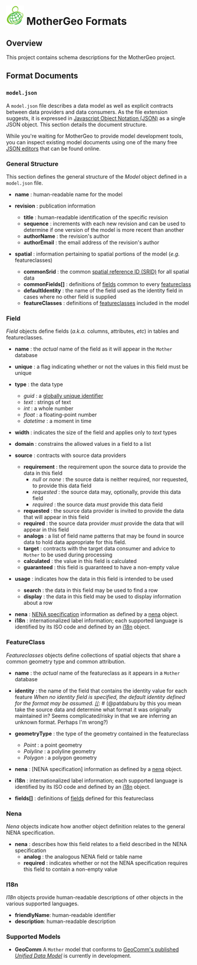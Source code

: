 # ![Img](https://raw.githubusercontent.com/patdaburu/mothergeo-assets/master/images/png/48/logo.png "MotherGeo Logo") MotherGeo Formats

## Overview

This project contains schema descriptions for the MotherGeo project.

## Format Documents

### `model.json`

A `model.json` file describes a data model as well as explicit contracts between data providers and data consumers.  As the file extension suggests, it is expressed in [Javascript Object Notation (JSON)](<http://www.json.org/>) as a single JSON object.  This section details the document structure.

While you're waiting for MotherGeo to provide model development tools, you can inspect existing model documents using one of the many free [JSON editors](<http://www.jsoneditoronline.org/>) that can be found online.

### General Structure

This section defines the general structure of the *Model* object defined in a `model.json` file.

* __name__ : human-readable name for the model
* __revision__ : publication information
    * __title__ : human-readable identification of the specific revision
    * __sequence__ : increments with each new revision and can be used to determine if one version of the model is more recent than another
    * __authorName__ : the revision's author
    * __authorEmail__ : the email address of the revision's author
    
* __spatial__ : information pertaining to spatial portions of the model (*e.g.* featureclasses)
    * __commonSrid__ : the common [spatial reference ID (SRID)](<https://en.wikipedia.org/wiki/Spatial_reference_system>) for all spatial data
    * __commonFields[]__ : definitions of [fields](#field) common to every [featureclass](#featureclass)
    * __defaultIdentity__ : the name of the field used as the identity field in cases where no other field is supplied
    * __featureClasses__ : definitions of [featureclasses](#featureclass) included in the model
    
### Field

*Field* objects define fields (*a.k.a.* columns, attributes, *etc*) in tables and featureclasses.

* __name__ : the *actual* name of the field as it will appear in the `Mother` database
* __unique__ : a flag indicating whether or not the values in this field must be unique
* __type__ : the data type
    * *guid* : a [globally unique identifier](<https://betterexplained.com/articles/the-quick-guide-to-guids/>)
    * *text* : strings of text
    * *int* : a whole number
    * *float* : a floating-point number
    * *datetime* : a moment in time
* __width__ : indicates the size of the field and applies only to *text* types
* __domain__ : constrains the allowed values in a field to a list
* __source__ : contracts with source data providers
    * __requirement__ : the requirement upon the source data to provide the data in this field
        * *null* or *none* : the source data is neither required, nor requested, to provide this data field
        * *requested* : the source data may, optionally, provide this data field
        * *required* : the source data *must* provide this data field
    * __requested__ : the source data provider is invited to provide the data that will appear in this field
    * __required__ : the source data provider *must* provide the data that will appear in this field
    * __analogs__ : a list of field name patterns that may be found in source data to hold data appropriate for this field.  
   
    [//]: # 
    (@patdaburu this is my first attempt at editing in Markdown so we'll see how this goes.  Most of my stuff are questions rather than updates so attempting to use comments in markdown seem appropriate.  side note, commenting seems complicated and breaks with line breaks.  Here seeking clarification on the definition of an analog and use:)
    [//]: # 
  (Are analogs the things that we will try to do smart naming associations that you mentioned in our meeting?  Analogs here are listed as part of the source data.  I think its probably contained within the target because our target is known and based on NENA while customer data is always unknown?  See example below to hopefully illustrate questions)  
     [//]: # 
    (Example: 1. a customer source layer is called 'StearnsCountyRoads'2. we put `roads` as an ````_analog_```` in the target model for the roads centerline feature class. 3. when run, 'StearnsCountyRoads' would be associated with the roads centerline feature class due to containing the analog? Secondarily, What type of association/searching is used under the covers?  I would assume we'd want it to be overly suggestive rather than under, and assume a user would need to preview/confirm this association later via a GUI due to the criticality of making sure we know what their data is)

    * __target__ : contracts with the target data consumer and advice to `Mother` to be used during processing
    * __calculated__ : the value in this field is calculated
    * __guaranteed__ : this field is guaranteed to have a non-empty value
* __usage__ : indicates how the data in this field is intended to be used
    * __search__ : the data in this field may be used to find a row
    * __display__ : the data in this field may be used to display information about a row

[//]: # 
(Seems we should clarify search and display more.  I'm assuming these fields are for mapping but am unsure of their impact to GDH as we don't search or display data currently... unless you are referring for example that a source unique Id field might be ''''searched'''' to find other relevant data?)

* __nena__ : [NENA specification](<http://c.ymcdn.com/sites/www.nena.org/resource/collection/C74A8084-E3BD-405D-93C2-48AFCFA5B490/NENA_02-014-v1_GIS_Data_Collection_and_Maintenance.pdf>) information as defined by a [nena](#nena) object.
* __i18n__ : internationalized label information; each supported language is identified by its ISO code and defined by an [i18n](#i18n) object.

### FeatureClass

*Featureclasses* objects define collections of spatial objects that share a common geometry type and common attribution.

[//]: # 
(@patdaburu Is featureclass an ESRI word?  I hate the name feature class because its meaningless to me.  a layer, to me, has more resonance because I can envision layers of different data in the form of tables being stacked on top of each other to build something, like a map or a cake.  A feature is generic business word for new functionality... a class is a generic technical word meaning something like a set of data being treated in a certain way e.g. with functions.  Putting them together in painful)     

* __name__ : the *actual* name of the featureclass as it appears in a `Mother` database
* __identity__ : the name of the field that contains the identity value for each feature
    *When no identity field is specified, the default identity defined for the format may be assumed.*
[//]: #
(@patdaburu by this you mean take the source data and determine what format it was originally maintained in?  Seems complicated/risky in that we are inferring an unknown format.  Perhaps I'm wrong?) 

* __geometryType__ : the type of the geometry contained in the featureclass
    * *Point* : a point geometry
    * *Polyline* : a polyline geometry
    * *Polygon* : a polygon geometry
* __nena__ : [NENA specification] information as defined by a [nena](#nena) object.
* __i18n__ : internationalized label information; each supported language is identified by its ISO code and defined by an [i18n](#i18n) object.
* __fields[]__ : definitions of [fields](#field) defined for this featureclass

### Nena

*Nena* objects indicate how another object definition relates to the general NENA specification.

* __nena__ : describes how this field relates to a field described in the NENA specification
    * __analog__ : the analogous NENA field or table name
    * __required__ : indicates whether or not the NENA specification requires this field to contain a non-empty value
    
[//]: #
(@patdaburu I'm curious how you'd think of using this NENA designation.  Right now, 'NENA' in GDH means nothing in that it isn't used for processing data.  Its simply a UI flag to say it required to inform the customer.  Its relevant from a marketing/sales/customer perspective to indicate on a UI if something relates to NENA but from a practical perspective.  In the case of our ECRF integration e.g. the SI feed, we actually imported a NENA-defined export schema so we could guarantee we are following that standard)   

### I18n

*I18n* objects provide human-readable descriptions of other objects in the various supported languages.

* __friendlyName__: human-readable identifier
* __description__: human-readable description


### Supported Models 

* __GeoComm__
A `Mother` model that conforms to [GeoComm's published *Unified Data Model*](./geocomm/model.json) is currently in development.



  




